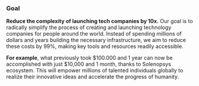 ### Goal

**Reduce the complexity of launching tech companies by 10x.**
Our goal is to radically simplify the process of creating and launching technology companies for people around the world. Instead of spending millions of dollars and years building the necessary infrastructure, we aim to reduce these costs by 99%, making key tools and resources readily accessible.

**For example**, what previously took $100.000 and 1 year can now be accomplished with just $10,000 and 1 month, thanks to Solenopsys ecosystem. This will empower millions of talented individuals globally to realize their innovative ideas and accelerate the progress of humanity.